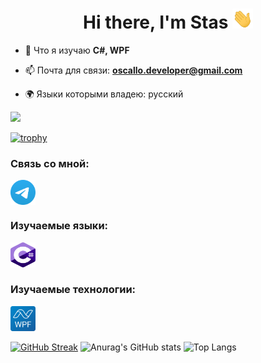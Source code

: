 <h1 align="center">Hi there, I'm Stas
<img src="https://github.com/Oscallo/Oscallo/blob/main/images/Hi.gif" height="32"/></h1>

- 🌱 Что я изучаю **C#, WPF**

- 📫 Почта для связи: **oscallo.developer@gmail.com**

- 🌍 Языки которыми владею: русский

![](https://komarev.com/ghpvc/?username=oscallo)

[![trophy](https://github-profile-trophy.vercel.app/?username=oscallo&theme=onedark)](https://github.com/ryo-ma/github-profile-trophy)

### Связь со мной:
<p align="left">
<a href="https://t.me/zero_indefined" target="blank"><img align="center" src="https://github.com/Oscallo/Oscallo/blob/main/images/Telegram_2019_Logo.svg" alt="zero_indefined" height="40" width="40" /></a>
</p>

### Изучаемые языки:
<p align="left"> 
<a href="https://learn.microsoft.com/ru-ru/dotnet/csharp/" target="_blank" rel="noreferrer"> <img src="https://github.com/Oscallo/Oscallo/blob/main/images/Logo_C_sharp.svg" alt="c-sharp" width="40" height="40"/> </a> 
</p>

### Изучаемые технологии:
<p align="left"> 
<a href="https://learn.microsoft.com/ru-ru/dotnet/desktop/wpf/overview/?view=netdesktop-8.0" target="_blank" rel="noreferrer"> <img src="https://github.com/Oscallo/Oscallo/blob/main/images/Logo_WPF.svg" alt="wpf" width="40" height="40"/> </a> 
</p>

[![GitHub Streak](https://streak-stats.demolab.com?user=Oscallo&theme=nord&hide_border=true&locale=ru&card_width=840&card_height=200)](https://git.io/streak-stats)
![Anurag's GitHub stats](https://github-readme-stats.vercel.app/api?username=oscallo&hide_border=true&show_icons=true&theme=nord&card_width=470&card_height=200)
![Top Langs](https://github-readme-stats.vercel.app/api/top-langs/?username=oscallo&hide_border=true&layout=compact&theme=nord&card_width=370&card_height=200)
